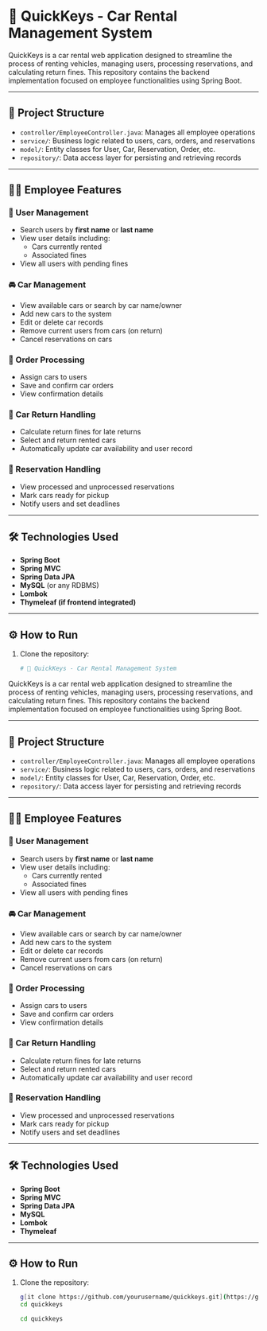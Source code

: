 # 🚗 QuickKeys - Car Rental Management System

QuickKeys is a car rental web application designed to streamline the process of renting vehicles, managing users, processing reservations, and calculating return fines. This repository contains the backend implementation focused on employee functionalities using Spring Boot.

---

## 📂 Project Structure

- `controller/EmployeeController.java`: Manages all employee operations
- `service/`: Business logic related to users, cars, orders, and reservations
- `model/`: Entity classes for User, Car, Reservation, Order, etc.
- `repository/`: Data access layer for persisting and retrieving records

---

## 👨‍💼 Employee Features

### 👥 User Management
- Search users by **first name** or **last name**
- View user details including:
  - Cars currently rented
  - Associated fines
- View all users with pending fines

### 🚘 Car Management
- View available cars or search by car name/owner
- Add new cars to the system
- Edit or delete car records
- Remove current users from cars (on return)
- Cancel reservations on cars

### 📝 Order Processing
- Assign cars to users
- Save and confirm car orders
- View confirmation details

### 🔁 Car Return Handling
- Calculate return fines for late returns
- Select and return rented cars
- Automatically update car availability and user record

### 📅 Reservation Handling
- View processed and unprocessed reservations
- Mark cars ready for pickup
- Notify users and set deadlines

---

## 🛠️ Technologies Used

- **Spring Boot**
- **Spring MVC**
- **Spring Data JPA**
- **MySQL** (or any RDBMS)
- **Lombok**
- **Thymeleaf (if frontend integrated)**

---

## ⚙️ How to Run

1. Clone the repository:
   ```bash
   # 🚗 QuickKeys - Car Rental Management System

QuickKeys is a car rental web application designed to streamline the process of renting vehicles, managing users, processing reservations, and calculating return fines. This repository contains the backend implementation focused on employee functionalities using Spring Boot.

---

## 📂 Project Structure

- `controller/EmployeeController.java`: Manages all employee operations
- `service/`: Business logic related to users, cars, orders, and reservations
- `model/`: Entity classes for User, Car, Reservation, Order, etc.
- `repository/`: Data access layer for persisting and retrieving records

---

## 👨‍💼 Employee Features

### 👥 User Management
- Search users by **first name** or **last name**
- View user details including:
  - Cars currently rented
  - Associated fines
- View all users with pending fines

### 🚘 Car Management
- View available cars or search by car name/owner
- Add new cars to the system
- Edit or delete car records
- Remove current users from cars (on return)
- Cancel reservations on cars

### 📝 Order Processing
- Assign cars to users
- Save and confirm car orders
- View confirmation details

### 🔁 Car Return Handling
- Calculate return fines for late returns
- Select and return rented cars
- Automatically update car availability and user record

### 📅 Reservation Handling
- View processed and unprocessed reservations
- Mark cars ready for pickup
- Notify users and set deadlines

---

## 🛠️ Technologies Used

- **Spring Boot**
- **Spring MVC**
- **Spring Data JPA**
- **MySQL**
- **Lombok**
- **Thymeleaf**

---

## ⚙️ How to Run

1. Clone the repository:
   ```bash
   g[it clone https://github.com/yourusername/quickkeys.git](https://github.com/Yash77Ash/Quick-Keys-Application.git)
   cd quickkeys

   cd quickkeys
